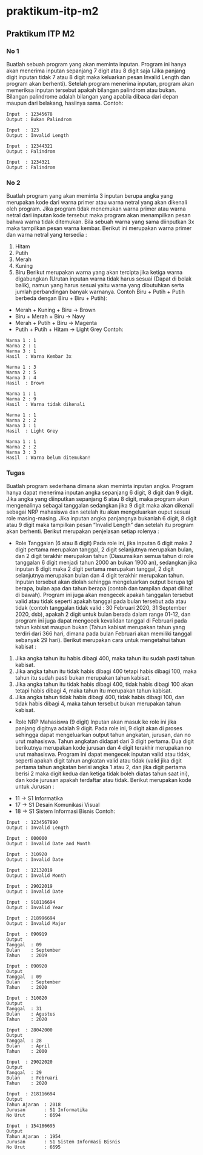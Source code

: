 # praktikum-itp-m2
## Praktikum ITP M2

### No 1
Buatlah sebuah program yang akan meminta inputan. Program ini hanya akan menerima inputan sepanjang 7 digit atau 8 digit saja (Jika panjang digit inputan tidak 7 atau 8 digit maka keluarkan pesan Invalid Length dan program akan berhenti). Setelah program menerima inputan, program akan memeriksa inputan tersebut apakah bilangan palindrom atau bukan. Bilangan palindrome adalah bilangan yang apabila dibaca dari depan maupun dari belakang, hasilnya sama. Contoh:
```
Input  : 12345678
Output : Bukan Palindrom
 
Input  : 123
Output : Invalid Length
 
Input  : 12344321
Output : Palindrom
 
Input  : 1234321
Output : Palindrom
```

### No 2
Buatlah program yang akan meminta 3 inputan berupa angka yang merupakan  kode dari warna primer atau warna netral yang akan dikenali oleh program. Jika program tidak menemukan warna primer atau warna netral dari inputan kode tersebut maka program akan menampilkan pesan bahwa warna tidak ditemukan. Bila sebuah warna yang sama diinputkan 3x maka tampilkan pesan warna kembar.
Berikut ini merupakan warna primer dan warna netral yang tersedia : 
1. Hitam 
2. Putih 
3. Merah  
4. Kuning 
5. Biru 
Berikut merupakan warna yang akan tercipta jika ketiga warna digabungkan (Urutan inputan warna tidak harus sesuai (Dapat di bolak balik), namun yang harus sesuai yaitu warna yang dibutuhkan serta jumlah perbandingan banyak warnanya. Contoh Biru + Putih + Putih berbeda 
dengan Biru + Biru + Putih):
* Merah  + Kuning  + Biru   → Brown
* Biru   + Merah   + Biru   → Navy
* Merah  + Putih   + Biru   → Magenta
* Putih  + Putih   + Hitam  → Light Grey
Contoh:
```
Warna 1 : 1
Warna 2 : 1
Warna 3 : 1
Hasil  : Warna Kembar 3x

Warna 1 : 3
Warna 2 : 5
Warna 3 : 4
Hasil  : Brown

Warna 1 : 1
Warna 2 : 9
Hasil  : Warna tidak dikenali

Warna 1 : 1
Warna 2 : 2
Warna 3 : 1
Hasil  : Light Grey

Warna 1 : 1
Warna 2 : 2
Warna 3 : 3
Hasil  : Warna belum ditemukan!
```

### Tugas
Buatlah program sederhana dimana akan meminta inputan angka. Program hanya dapat menerima inputan angka sepanjang 6 digit, 8 digit  dan 9 digit. Jika angka yang diinputkan sepanjang 6 atau 8 digit, maka program akan mengenalinya sebagai tanggalan sedangkan jika 9 digit maka akan dikenali sebagai NRP mahasiswa dan setelah itu akan mengeluarkan ouput sesuai role masing-masing. Jika inputan angka panjangnya bukanlah 6 digit, 8 digit atau 9 digit maka tampilkan pesan “Invalid Length” dan setelah itu program akan berhenti. Berikut merupakan penjelasan setiap rolenya : 
* Role Tanggalan (6 atau 8 digit) 
Pada role ini, jika inputan 6 digit maka 2 digit pertama merupakan tanggal, 2 digit selanjutnya merupakan bulan, dan 2 digit terakhir merupakan tahun (Diasumsikan semua tahun di role tanggalan 6 digit menjadi tahun 2000 an bukan 1900 an), sedangkan jika inputan 8 digit maka 2 digit pertama merupakan tanggal, 2 digit selanjutnya merupakan bulan dan 4 digit terakhir merupakan tahun. Inputan tersebut akan diolah sehingga mengeluarkan output berupa tgl berapa, bulan apa dan tahun berapa (contoh dan tampilan dapat dilihat di bawah). Program ini juga akan mengecek apakah tanggalan tersebut valid atau tidak seperti apakah tanggal pada bulan tersebut ada atau tidak (contoh tanggalan tidak valid : 30 Februari 2020, 31 September 2020, dsb), apakah 2 digit untuk bulan berada dalam range 01-12, dan program ini juga dapat mengecek kevalidan tanggal di Februari pada tahun kabisat maupun bukan (Tahun kabisat merupakan tahun yang terdiri dari 366 hari, dimana pada bulan Februari akan memiliki tanggal sebanyak 29 hari).
Berikut merupakan cara untuk mengetahui tahun kabisat : 
1. Jika angka tahun itu habis dibagi 400, maka tahun itu sudah pasti tahun kabisat. 
2. Jika angka tahun itu tidak habis dibagi 400 tetapi habis dibagi 100, maka tahun itu sudah pasti 
bukan merupakan tahun kabisat. 
3. Jika angka tahun itu tidak habis dibagi 400, tidak habis dibagi 100 akan tetapi habis dibagi 4, maka 
tahun itu merupakan tahun kabisat. 
4. Jika angka tahun tidak habis dibagi 400, tidak habis dibagi 100, dan tidak habis dibagi 4, maka 
tahun tersebut bukan merupakan tahun kabisat.  
* Role NRP Mahasiswa (9 digit) 
Inputan akan masuk ke role ini jika panjang digitnya adalah 9 digit. Pada role ini, 9 digit akan di proses sehingga dapat mengeluarkan output tahun angkatan, jurusan, dan no urut mahasiswa. Tahun angkatan didapat dari 3 digit pertama. Dua digit berikutnya merupakan kode jurusan dan 4 digit terakhir merupakan no urut mahasiswa. Program ini dapat mengecek inputan valid atau tidak, seperti apakah digit tahun angkatan valid atau tidak (valid jika digit pertama tahun angkatan berisi angka 1 atau 2, dan jika digit pertama berisi 2 maka digit kedua dan ketiga tidak boleh diatas tahun saat ini), dan kode jurusan apakah terdaftar atau tidak.
Berikut merupakan kode untuk Jurusan :
- 11  → S1 Informatika
- 17  → S1 Desain Komunikasi Visual 
- 18  → S1 Sistem Informasi Bisnis
Contoh:
```
Input  : 1234567890
Output : Invalid Length

Input  : 000000
Output : Invalid Date and Month

Input  : 310920
Output : Invalid Date

Input  : 12132019
Output : Invalid Month

Input  : 29022019
Output : Invalid Date

Input  : 918116694
Output : Invalid Year

Input  : 218996694
Output : Invalid Major

Input  : 090919
Output
Tanggal  : 09
Bulan    : September
Tahun    : 2019

Input  : 090920
Output
Tanggal  : 09
Bulan    : September
Tahun    : 2020

Input  : 310820
Output
Tanggal  : 31
Bulan    : Agustus
Tahun    : 2020

Input  : 28042000
Output
Tanggal  : 28
Bulan    : April
Tahun    : 2000

Input  : 29022020
Output
Tanggal  : 29
Bulan    : Februari
Tahun    : 2020

Input  : 218116694
Output
Tahun Ajaran  : 2018
Jurusan       : S1 Informatika
No Urut       : 6694

Input  : 154186695
Output
Tahun Ajaran  : 1954
Jurusan       : S1 Sistem Informasi Bisnis
No Urut       : 6695
```
